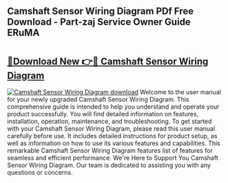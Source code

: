 ## Camshaft Sensor Wiring Diagram PDf Free Download - Part-zaj Service Owner Guide ERuMA

# <h2><a href="http://dfoxi0.blite.top/?on=Camshaft+Sensor+Wiring+Diagram">🔗Download New 👉🔴 Camshaft Sensor Wiring Diagram</a></h2>

[![Camshaft Sensor Wiring Diagram download](https://i.imgur.com/lujVjoI.png)](http://dfoxi0.blite.top/?on=Camshaft+Sensor+Wiring+Diagram)
Welcome to the user manual for your newly upgraded Camshaft Sensor Wiring Diagram. This comprehensive guide is intended to help you understand and operate your product successfully. You will find detailed information on features, installation, operation, maintenance, and troubleshooting. To get started with your Camshaft Sensor Wiring Diagram, please read this user manual carefully before use. It includes detailed instructions for product setup, as well as information on how to use its various features and capabilities. This remarkable Camshaft Sensor Wiring Diagram features list of features for seamless and efficient performance. We're Here to Support You Camshaft Sensor Wiring Diagram. Our team is dedicated to assisting you with any questions or concerns.
